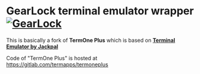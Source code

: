 # GearLock terminal emulator wrapper [![GearLock](https://github.com/AXIM0S/gearlock-termemu-wrapper/workflows/CI/badge.svg)](https://github.com/AXIM0S/gearlock-termemu-wrapper/actions)

This is basically a fork of **TermOne Plus** which is based on **[Terminal Emulator by Jackpal](https://github.com/jackpal/Android-Terminal-Emulator)**

Code of "TermOne Plus" is hosted at https://gitlab.com/termapps/termoneplus
